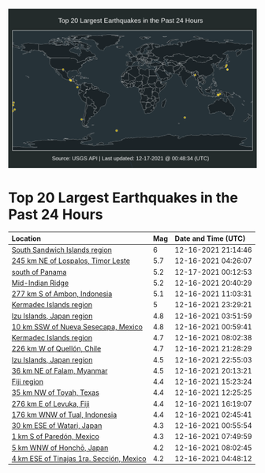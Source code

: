 ![Map](./map.png)

# Top 20 Largest Earthquakes in the Past 24 Hours

| Location | Mag | Date and Time (UTC) |
|:---|:---|:---|
| [South Sandwich Islands region](https://earthquake.usgs.gov/earthquakes/eventpage/us6000gcxa) | 6 | 12-16-2021 21:14:46 |
| [245 km NE of Lospalos, Timor Leste](https://earthquake.usgs.gov/earthquakes/eventpage/us6000gcnj) | 5.7 | 12-16-2021 04:26:07 |
| [south of Panama](https://earthquake.usgs.gov/earthquakes/eventpage/us6000gczr) | 5.2 | 12-17-2021 00:12:53 |
| [Mid-Indian Ridge](https://earthquake.usgs.gov/earthquakes/eventpage/us6000gcwv) | 5.2 | 12-16-2021 20:40:29 |
| [277 km S of Ambon, Indonesia](https://earthquake.usgs.gov/earthquakes/eventpage/us6000gcqy) | 5.1 | 12-16-2021 11:03:31 |
| [Kermadec Islands region](https://earthquake.usgs.gov/earthquakes/eventpage/us6000gczh) | 5 | 12-16-2021 23:29:21 |
| [Izu Islands, Japan region](https://earthquake.usgs.gov/earthquakes/eventpage/us6000gcnd) | 4.8 | 12-16-2021 03:51:59 |
| [10 km SSW of Nueva Sesecapa, Mexico](https://earthquake.usgs.gov/earthquakes/eventpage/us6000gclp) | 4.8 | 12-16-2021 00:59:41 |
| [Kermadec Islands region](https://earthquake.usgs.gov/earthquakes/eventpage/us6000gcpw) | 4.7 | 12-16-2021 08:02:38 |
| [226 km W of Quellón, Chile](https://earthquake.usgs.gov/earthquakes/eventpage/us6000gcxd) | 4.7 | 12-16-2021 21:28:29 |
| [Izu Islands, Japan region](https://earthquake.usgs.gov/earthquakes/eventpage/us6000gcze) | 4.5 | 12-16-2021 22:55:03 |
| [36 km NE of Falam, Myanmar](https://earthquake.usgs.gov/earthquakes/eventpage/us6000gcwh) | 4.5 | 12-16-2021 20:13:21 |
| [Fiji region](https://earthquake.usgs.gov/earthquakes/eventpage/us6000gcu1) | 4.4 | 12-16-2021 15:23:24 |
| [35 km NW of Toyah, Texas](https://earthquake.usgs.gov/earthquakes/eventpage/tx2021yope) | 4.4 | 12-16-2021 12:25:25 |
| [276 km E of Levuka, Fiji](https://earthquake.usgs.gov/earthquakes/eventpage/us6000gctm) | 4.4 | 12-16-2021 16:19:07 |
| [176 km WNW of Tual, Indonesia](https://earthquake.usgs.gov/earthquakes/eventpage/us6000gcn3) | 4.4 | 12-16-2021 02:45:41 |
| [30 km ESE of Watari, Japan](https://earthquake.usgs.gov/earthquakes/eventpage/us6000gclx) | 4.3 | 12-16-2021 00:55:54 |
| [1 km S of Paredón, Mexico](https://earthquake.usgs.gov/earthquakes/eventpage/us6000gcpt) | 4.3 | 12-16-2021 07:49:59 |
| [5 km WNW of Honchō, Japan](https://earthquake.usgs.gov/earthquakes/eventpage/us6000gcxx) | 4.2 | 12-16-2021 08:02:45 |
| [4 km ESE of Tinajas 1ra. Sección, Mexico](https://earthquake.usgs.gov/earthquakes/eventpage/us6000gcnv) | 4.2 | 12-16-2021 04:48:12 |
